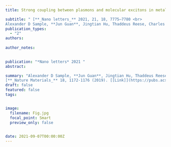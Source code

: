 ```yaml
---
title: Strong coupling between plasmons and molecular excitons in metal–organic frameworks

subtitle: " [**_Nano letters_** 2021, 21, 18, 7775–7780 <br> 
Alexander D Sample, **Jun Guan**, Jingtian Hu, Thaddeus Reese, Charles R Cherqui, Jeong-Eun Park, Francisco Freire-Fernández, Richard D Schaller, George C Schatz, Teri W Odom* ](https://pubs.acs.org/doi/abs/10.1021/acs.nanolett.1c02740)"
publication_types:
  - "2"
authors: 
  
author_notes:
  

publication: "*Nano letters* 2021 "
abstract: 

summary: "Alexander D Sample, **Jun Guan**, Jingtian Hu, Thaddeus Reese, Charles R Cherqui, Jeong-Eun Park, Francisco Freire-Fernández, Richard D Schaller, George C Schatz, Teri W Odom*  <br>
[**_Nature Materials_** 18, 1172-1176 (2019). [[Link]](https://pubs.acs.org/doi/abs/10.1021/acs.nanolett.1c02740)"
draft: false
featured: false
tags:


image:
  filename: Fig.jpg
  focal_point: Smart
  preview_only: false

 
date: 2021-09-07T00:00:00Z
---
```







